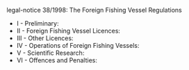 legal-notice 38&#x2F;1998: The Foreign Fishing Vessel Regulations

<ul>
			<li>I - Preliminary: <ul>
			</ul></li>			<li>II - Foreign Fishing Vessel Licences: <ul>
			</ul></li>			<li>III - Other Licences: <ul>
			</ul></li>			<li>IV - Operations of Foreign Fishing Vessels: <ul>
			</ul></li>			<li>V - Scientific Research: <ul>
			</ul></li>			<li>VI - Offences and Penalties: <ul>
			</ul></li></ul>
